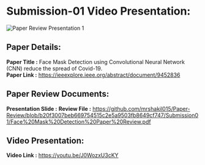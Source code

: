 
# Submission-01 Video Presentation:
![Paper Review Presentation 1](https://user-images.githubusercontent.com/98937877/228847335-f80344cb-2eb3-4e56-b878-0df5e87ecd6d.jpg)
## Paper Details: 
**Paper Title         :** Face Mask Detection using Convolutional Neural Network (CNN) reduce the spread of Covid-19.</br>
**Paper Link          :** https://ieeexplore.ieee.org/abstract/document/9452836
## Paper Review Documents:
**Presentation Slide  :**
**Review File         :** https://github.com/mrshakil015/Paper-Review/blob/b20f3007beb669754515c2e5a9503fb8649cf747/Submission01/Face%20Mask%20Detection%20Paper%20Review.pdf
## Video Presentation: 
**Video Link          :** https://youtu.be/J0WozxU3cKY




